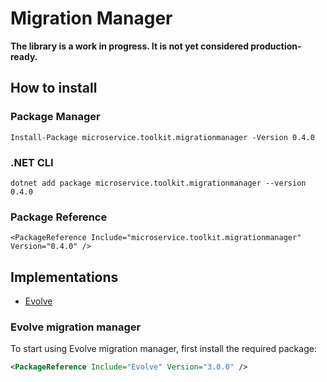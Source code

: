 ﻿# Migration Manager

__The library is a work in progress. It is not yet considered production-ready.__

## How to install

### Package Manager
```
Install-Package microservice.toolkit.migrationmanager -Version 0.4.0
```

### .NET CLI
```
dotnet add package microservice.toolkit.migrationmanager --version 0.4.0
```

### Package Reference
```
<PackageReference Include="microservice.toolkit.migrationmanager" Version="0.4.0" />
```

## Implementations
- [Evolve](#evolve)

### Evolve migration manager

<a name="evolve"></a>
To start using Evolve migration manager, first install the required package:
```xml
<PackageReference Include="Evolve" Version="3.0.0" />
```
